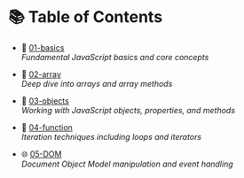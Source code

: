 # 📚 Table of Contents

- 📘 [01-basics](./01-basics)  
  _Fundamental JavaScript basics and core concepts_

- 🍎 [02-array](./02-arrays)  
  _Deep dive into arrays and array methods_

- 🧩 [03-objects](./03-objects)  
  _Working with JavaScript objects, properties, and methods_

- 🔄 [04-function](./04-function)  
  _Iteration techniques including loops and iterators_

- 🌐 [05-DOM](./DOM/)  
  _Document Object Model manipulation and event handling_
